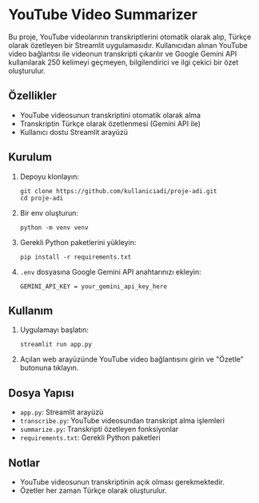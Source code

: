 # YouTube Video Summarizer

Bu proje, YouTube videolarının transkriptlerini otomatik olarak alıp, Türkçe olarak özetleyen bir Streamlit uygulamasıdır. Kullanıcıdan alınan YouTube video bağlantısı ile videonun transkripti çıkarılır ve Google Gemini API kullanılarak 250 kelimeyi geçmeyen, bilgilendirici ve ilgi çekici bir özet oluşturulur.

## Özellikler

- YouTube videosunun transkriptini otomatik olarak alma
- Transkriptin Türkçe olarak özetlenmesi (Gemini API ile)
- Kullanıcı dostu Streamlit arayüzü

## Kurulum

1. Depoyu klonlayın:
    ```
    git clone https://github.com/kullaniciadi/proje-adi.git
    cd proje-adi
    ```

2. Bir env oluşturun:
    ```
    python -m venv venv
    ```
   
3. Gerekli Python paketlerini yükleyin:
    ```
    pip install -r requirements.txt
    ```

4. `.env` dosyasına Google Gemini API anahtarınızı ekleyin:
    ```
    GEMINI_API_KEY = your_gemini_api_key_here
    ```

## Kullanım

1. Uygulamayı başlatın:
    ```
    streamlit run app.py
    ```

2. Açılan web arayüzünde YouTube video bağlantısını girin ve "Özetle" butonuna tıklayın.

## Dosya Yapısı

- `app.py`: Streamlit arayüzü
- `transcribe.py`: YouTube videosundan transkript alma işlemleri
- `summarize.py`: Transkripti özetleyen fonksiyonlar
- `requirements.txt`: Gerekli Python paketleri

## Notlar

- YouTube videosunun transkriptinin açık olması gerekmektedir.
- Özetler her zaman Türkçe olarak oluşturulur.

